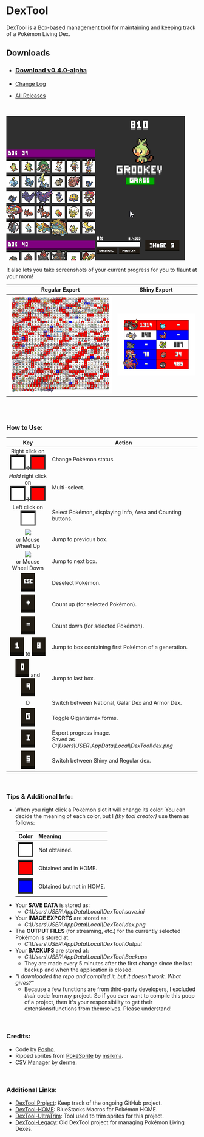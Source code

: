 

# DexTool
DexTool is a Box-based management tool for maintaining and keeping track of a Pokémon Living Dex.



## Downloads

- ### [Download v0.4.0-alpha](https://github.com/PoshoDev/DexTool/releases/download/v0.4.0-alpha/DexTool_0.4.0.zip)

- [Change Log](https://github.com/PoshoDev/DexTool/blob/master/ChangeLog.md)
- [All Releases](https://github.com/PoshoDev/DexTool/releases)

<br>

![](https://github.com/PoshoDev/DexTool/blob/master/Promo/Previews/Preview_2.gif?raw=true)



It also lets you take screenshots of your current progress for you to flaunt at your mom!

|                        Regular Export                        |                         Shiny Export                         |
| :----------------------------------------------------------: | :----------------------------------------------------------: |
| <img src="https://github.com/PoshoDev/DexTool/blob/master/Promo/Previews/Screenshot_2.png?raw=true" width="650" /> | ![](https://github.com/PoshoDev/DexTool/blob/master/Promo/Previews/Screenshot_Shiny_1.png?raw=true) |

<br><br>



### How to Use:

|                             Key                              | Action                                                       |
| :----------------------------------------------------------: | ------------------------------------------------------------ |
| Right click on<br>![](https://github.com/PoshoDev/DexTool/blob/master/Promo/Buttons/icon_slot_0.png?raw=true)**→**![](https://github.com/PoshoDev/DexTool/blob/master/Promo/Buttons/icon_slot_1.png?raw=true) | Change Pokémon status.                                       |
| *Hold* right click on<br/>![](https://github.com/PoshoDev/DexTool/blob/master/Promo/Buttons/icon_slot_0.png?raw=true)**→**![](https://github.com/PoshoDev/DexTool/blob/master/Promo/Buttons/icon_slot_1.png?raw=true) | Multi-select.                                                |
| Left click on<br/>![](https://github.com/PoshoDev/DexTool/blob/master/Promo/Buttons/icon_slot_0.png?raw=true) | Select Pokémon, displaying Info, Area and Counting buttons.  |
| ![](https://github.com/PoshoDev/DexTool/blob/master/Promo/Buttons/icon_button_%E2%86%91.png?raw=true)<br>or Mouse<br>Wheel Up | Jump to previous box.                                        |
| ![](https://github.com/PoshoDev/DexTool/blob/master/Promo/Buttons/icon_button_%E2%86%93.png?raw=true)<br>or Mouse<br>Wheel Down | Jump to next box.                                            |
| ![](https://github.com/PoshoDev/DexTool/blob/master/Promo/Buttons/icon_button_ESC.png?raw=true) | Deselect Pokémon.                                            |
| ![](https://github.com/PoshoDev/DexTool/blob/master/Promo/Buttons/icon_button_+.png?raw=true) | Count up (for selected Pokémon).                             |
| ![](https://github.com/PoshoDev/DexTool/blob/master/Promo/Buttons/icon_button_-.png?raw=true) | Count down (for selected Pokémon).                           |
| ![](https://github.com/PoshoDev/DexTool/blob/master/Promo/Buttons/icon_button_1.png?raw=true) to ![](https://github.com/PoshoDev/DexTool/blob/master/Promo/Buttons/icon_button_8.png?raw=true) | Jump to box containing first Pokémon of a generation.        |
| ![](https://github.com/PoshoDev/DexTool/blob/master/Promo/Buttons/icon_button_0.png?raw=true) and ![](https://github.com/PoshoDev/DexTool/blob/master/Promo/Buttons/icon_button_9.png?raw=true) | Jump to last box.                                            |
|                              D                               | Switch between National, Galar Dex and Armor Dex.            |
| ![](https://github.com/PoshoDev/DexTool/blob/master/Promo/Buttons/icon_button_G.png?raw=true) | Toggle Gigantamax forms.                                     |
| ![](https://github.com/PoshoDev/DexTool/blob/master/Promo/Buttons/icon_button_I.png?raw=true) | Export progress image.<br/>Saved as *C:\Users\USER\AppData\Local\DexTool\dex.png* |
| ![](https://github.com/PoshoDev/DexTool/blob/master/Promo/Buttons/icon_button_S.png?raw=true) | Switch between Shiny and Regular dex.                        |



<br>

### Tips & Additional Info:
- When you right click a Pokémon slot it will change its color. You can decide the meaning of each color, but I _(thy tool creator)_ use them as follows:
  
  |                            Color                             | Meaning                   |
  | :----------------------------------------------------------: | ------------------------- |
  | ![](https://github.com/PoshoDev/DexTool/blob/master/Promo/Buttons/icon_slot_0.png?raw=true) | Not obtained.             |
  | ![](https://github.com/PoshoDev/DexTool/blob/master/Promo/Buttons/icon_slot_1.png?raw=true) | Obtained and in HOME.     |
  | ![](https://github.com/PoshoDev/DexTool/blob/master/Promo/Buttons/icon_slot_2.png?raw=true) | Obtained but not in HOME. |
* Your **SAVE DATA** is stored as:
  * _C:\Users\USER\AppData\Local\DexTool\save.ini_
* Your **IMAGE EXPORTS** are stored as:
	* _C:\Users\USER\AppData\Local\DexTool\dex.png_
* The **OUTPUT FILES** (for streaming, etc.) for the currently selected Pokémon is stored at:
  * _C:\Users\USER\AppData\Local\DexTool\Output_
* Your **BACKUPS** are stored at:
  * _C:\Users\USER\AppData\Local\DexTool\Backups_
  * They are made every 5 minutes after the first change since the last backup and when the application is closed.
* *"I downloaded the repo and compiled it, but it doesn't work. What gives?"*
  * Because a few functions are from third-party developers, I excluded *their* code from *my* project. So if you ever want to compile this poop of a project, then it's your responsibility to get their extensions/functions from themselves. Please understand!

<br>

### Credits:
 - Code by [Posho](https://github.com/PoshoDev). 
 - Ripped sprites from [PokéSprite](http://msikma.github.io/pokesprite/) by [msikma](https://github.com/msikma).
 - [CSV Manager](https://marketplace.yoyogames.com/assets/522/csv-manager) by [derme](https://github.com/derme302).

 <br>

 ### Additional Links:
 - [DexTool Project](https://github.com/users/PoshoDev/projects/2): Keep track of the ongoing GitHub project.
 - [DexTool-HOME](https://github.com/PoshoDev/DexTool-HOME): BlueStacks Macros for Pokémon HOME.
 - [DexTool-UltraTrim](https://github.com/PoshoDev/DexTool-UltraTrim): Tool used to trim sprites for this project.
 - [DexTool-Legacy](https://github.com/PoshoDev/DexTool-Legacy): Old DexTool project for managing Pokémon Living Dexes.

